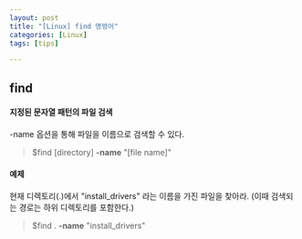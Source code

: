 ```yaml
---
layout: post
title: "[Linux] find 명령어"
categories: [Linux]
tags: [tips]

---
```


## find
#### 지정된 문자열 패턴의 파일 검색
-name 옵션을 통해 파일을 이름으로 검색할 수 있다.
> $find \[directory] **-name** "\[file name]"

#### 예제
현재 디렉토리(.)에서 "install_drivers" 라는 이름을 가진 파일을 찾아라.
(이때 검색되는 경로는 하위 디렉토리를 포함한다.)
> $find . **-name** "install_drivers" 


